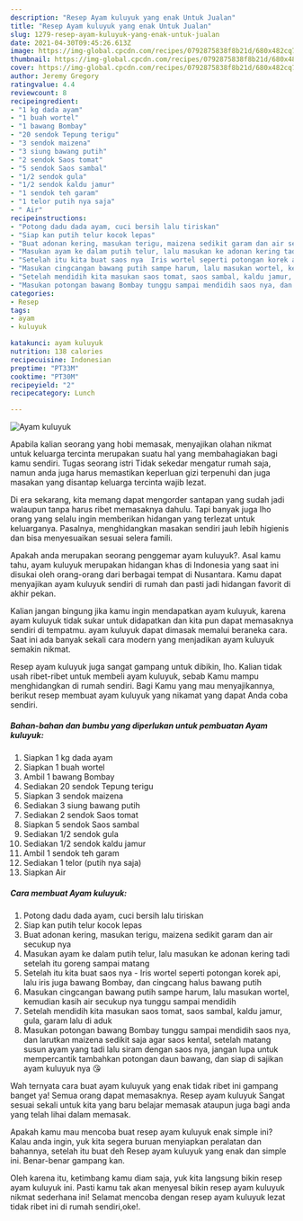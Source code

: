 ```yaml
---
description: "Resep Ayam kuluyuk yang enak Untuk Jualan"
title: "Resep Ayam kuluyuk yang enak Untuk Jualan"
slug: 1279-resep-ayam-kuluyuk-yang-enak-untuk-jualan
date: 2021-04-30T09:45:26.613Z
image: https://img-global.cpcdn.com/recipes/0792875838f8b21d/680x482cq70/ayam-kuluyuk-foto-resep-utama.jpg
thumbnail: https://img-global.cpcdn.com/recipes/0792875838f8b21d/680x482cq70/ayam-kuluyuk-foto-resep-utama.jpg
cover: https://img-global.cpcdn.com/recipes/0792875838f8b21d/680x482cq70/ayam-kuluyuk-foto-resep-utama.jpg
author: Jeremy Gregory
ratingvalue: 4.4
reviewcount: 8
recipeingredient:
- "1 kg dada ayam"
- "1 buah wortel"
- "1 bawang Bombay"
- "20 sendok Tepung terigu"
- "3 sendok maizena"
- "3 siung bawang putih"
- "2 sendok Saos tomat"
- "5 sendok Saos sambal"
- "1/2 sendok gula"
- "1/2 sendok kaldu jamur"
- "1 sendok teh garam"
- "1 telor putih nya saja"
- " Air"
recipeinstructions:
- "Potong dadu dada ayam, cuci bersih lalu tiriskan"
- "Siap kan putih telur kocok lepas"
- "Buat adonan kering, masukan terigu, maizena sedikit garam dan air secukup nya"
- "Masukan ayam ke dalam putih telur, lalu masukan ke adonan kering tadi setelah itu goreng sampai matang"
- "Setelah itu kita buat saos nya  Iris wortel seperti potongan korek api, lalu iris juga bawang Bombay, dan cingcang halus bawang putih"
- "Masukan cingcangan bawang putih sampe harum, lalu masukan wortel, kemudian kasih air secukup nya tunggu sampai mendidih"
- "Setelah mendidih kita masukan saos tomat, saos sambal, kaldu jamur, gula, garam lalu di aduk"
- "Masukan potongan bawang Bombay tunggu sampai mendidih saos nya, dan larutkan maizena sedikit saja agar saos kental, setelah matang susun ayam yang tadi lalu siram dengan saos nya, jangan lupa untuk mempercantik tambahkan potongan daun bawang, dan siap di sajikan ayam kuluyuk nya 😘"
categories:
- Resep
tags:
- ayam
- kuluyuk

katakunci: ayam kuluyuk 
nutrition: 138 calories
recipecuisine: Indonesian
preptime: "PT33M"
cooktime: "PT30M"
recipeyield: "2"
recipecategory: Lunch

---
```



![Ayam kuluyuk](https://img-global.cpcdn.com/recipes/0792875838f8b21d/680x482cq70/ayam-kuluyuk-foto-resep-utama.jpg)

Apabila kalian seorang yang hobi memasak, menyajikan olahan nikmat untuk keluarga tercinta merupakan suatu hal yang membahagiakan bagi kamu sendiri. Tugas seorang istri Tidak sekedar mengatur rumah saja, namun anda juga harus memastikan keperluan gizi terpenuhi dan juga masakan yang disantap keluarga tercinta wajib lezat.

Di era  sekarang, kita memang dapat mengorder santapan yang sudah jadi walaupun tanpa harus ribet memasaknya dahulu. Tapi banyak juga lho orang yang selalu ingin memberikan hidangan yang terlezat untuk keluarganya. Pasalnya, menghidangkan masakan sendiri jauh lebih higienis dan bisa menyesuaikan sesuai selera famili. 



Apakah anda merupakan seorang penggemar ayam kuluyuk?. Asal kamu tahu, ayam kuluyuk merupakan hidangan khas di Indonesia yang saat ini disukai oleh orang-orang dari berbagai tempat di Nusantara. Kamu dapat menyajikan ayam kuluyuk sendiri di rumah dan pasti jadi hidangan favorit di akhir pekan.

Kalian jangan bingung jika kamu ingin mendapatkan ayam kuluyuk, karena ayam kuluyuk tidak sukar untuk didapatkan dan kita pun dapat memasaknya sendiri di tempatmu. ayam kuluyuk dapat dimasak memalui beraneka cara. Saat ini ada banyak sekali cara modern yang menjadikan ayam kuluyuk semakin nikmat.

Resep ayam kuluyuk juga sangat gampang untuk dibikin, lho. Kalian tidak usah ribet-ribet untuk membeli ayam kuluyuk, sebab Kamu mampu menghidangkan di rumah sendiri. Bagi Kamu yang mau menyajikannya, berikut resep membuat ayam kuluyuk yang nikamat yang dapat Anda coba sendiri.

<!--inarticleads1-->

##### Bahan-bahan dan bumbu yang diperlukan untuk pembuatan Ayam kuluyuk:

1. Siapkan 1 kg dada ayam
1. Siapkan 1 buah wortel
1. Ambil 1 bawang Bombay
1. Sediakan 20 sendok Tepung terigu
1. Siapkan 3 sendok maizena
1. Sediakan 3 siung bawang putih
1. Sediakan 2 sendok Saos tomat
1. Siapkan 5 sendok Saos sambal
1. Sediakan 1/2 sendok gula
1. Sediakan 1/2 sendok kaldu jamur
1. Ambil 1 sendok teh garam
1. Sediakan 1 telor (putih nya saja)
1. Siapkan  Air




<!--inarticleads2-->

##### Cara membuat Ayam kuluyuk:

1. Potong dadu dada ayam, cuci bersih lalu tiriskan
1. Siap kan putih telur kocok lepas
1. Buat adonan kering, masukan terigu, maizena sedikit garam dan air secukup nya
1. Masukan ayam ke dalam putih telur, lalu masukan ke adonan kering tadi setelah itu goreng sampai matang
1. Setelah itu kita buat saos nya  - Iris wortel seperti potongan korek api, lalu iris juga bawang Bombay, dan cingcang halus bawang putih
1. Masukan cingcangan bawang putih sampe harum, lalu masukan wortel, kemudian kasih air secukup nya tunggu sampai mendidih
1. Setelah mendidih kita masukan saos tomat, saos sambal, kaldu jamur, gula, garam lalu di aduk
1. Masukan potongan bawang Bombay tunggu sampai mendidih saos nya, dan larutkan maizena sedikit saja agar saos kental, setelah matang susun ayam yang tadi lalu siram dengan saos nya, jangan lupa untuk mempercantik tambahkan potongan daun bawang, dan siap di sajikan ayam kuluyuk nya 😘




Wah ternyata cara buat ayam kuluyuk yang enak tidak ribet ini gampang banget ya! Semua orang dapat memasaknya. Resep ayam kuluyuk Sangat sesuai sekali untuk kita yang baru belajar memasak ataupun juga bagi anda yang telah lihai dalam memasak.

Apakah kamu mau mencoba buat resep ayam kuluyuk enak simple ini? Kalau anda ingin, yuk kita segera buruan menyiapkan peralatan dan bahannya, setelah itu buat deh Resep ayam kuluyuk yang enak dan simple ini. Benar-benar gampang kan. 

Oleh karena itu, ketimbang kamu diam saja, yuk kita langsung bikin resep ayam kuluyuk ini. Pasti kamu tak akan menyesal bikin resep ayam kuluyuk nikmat sederhana ini! Selamat mencoba dengan resep ayam kuluyuk lezat tidak ribet ini di rumah sendiri,oke!.


